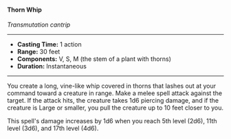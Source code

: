 #### Thorn Whip
*Transmutation cantrip*
___
- **Casting Time:** 1 action
- **Range:** 30 feet
- **Components:** V, S, M (the stem of a plant with thorns)
- **Duration:** Instantaneous
---
You create a long, vine-like whip covered in thorns that lashes out at your command toward a creature in range. Make a melee spell attack against the target. If the attack hits, the creature takes 1d6 piercing damage, and if the creature is Large or smaller, you pull the creature up to 10 feet closer to you.

This spell's damage increases by 1d6 when you reach 5th level (2d6), 11th level (3d6), and 17th level (4d6).